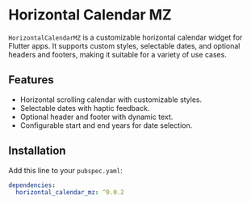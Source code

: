 # Horizontal Calendar MZ

`HorizontalCalendarMZ` is a customizable horizontal calendar widget for Flutter apps. It supports custom styles, selectable dates, and optional headers and footers, making it suitable for a variety of use cases.

## Features

- Horizontal scrolling calendar with customizable styles.
- Selectable dates with haptic feedback.
- Optional header and footer with dynamic text.
- Configurable start and end years for date selection.

## Installation

Add this line to your `pubspec.yaml`:
```yaml
dependencies:
  horizontal_calendar_mz: ^0.0.2
